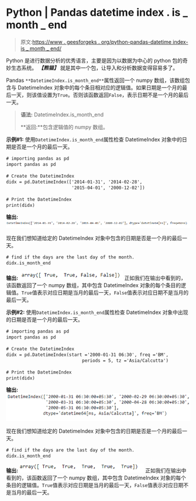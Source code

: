# Python | Pandas datetime index . is _ month _ end

> 原文:[https://www . geesforgeks . org/python-pandas-datetime index-is _ month _ end/](https://www.geeksforgeeks.org/python-pandas-datetimeindex-is_month_end/)

Python 是进行数据分析的优秀语言，主要是因为以数据为中心的 python 包的奇妙生态系统。 ***【熊猫】*** 就是其中一个包，让导入和分析数据变得容易多了。

Pandas `**DatetimeIndex.is_month_end**`属性返回一个 numpy 数组，该数组包含与 DatetimeIndex 对象中的每个条目相对应的逻辑值。如果日期是一个月的最后一天，则该值设置为`True`。否则该函数返回`False`，表示日期不是一个月的最后一天。

> **语法:** DatetimeIndex.is_month_end
> 
> **返回:**包含逻辑值的 numpy 数组。

**示例#1:** 使用`DatetimeIndex.is_month_end`属性检查 DatetimeIndex 对象中的日期是否是一个月的最后一天。

```
# importing pandas as pd
import pandas as pd

# Create the DatetimeIndex
didx = pd.DatetimeIndex(['2014-01-31', '2014-02-28', 
                         '2015-04-01', '2000-12-02'])

# Print the DatetimeIndex
print(didx)
```

**输出:**
![](img/a3b5443a7c107b77327e1bf9b9e24156.png)

现在我们想知道给定的 DatetimeIndex 对象中包含的日期是否是一个月的最后一天。

```
# find if the days are the last day of the month.
didx.is_month_end
```

**输出:**
![](img/aafd89f201e6df8321ba98ecfed4c123.png)
正如我们在输出中看到的，该函数返回了一个 numpy 数组，其中包含 DatetimeIndex 对象的每个条目的逻辑值。`True`值表示对应日期是当月的最后一天，`False`值表示对应日期不是当月的最后一天。

**示例#2:** 使用`DatetimeIndex.is_month_end`属性检查 DatetimeIndex 对象中出现的日期是否是一个月的最后一天。

```
# importing pandas as pd
import pandas as pd

# Create the DatetimeIndex
didx = pd.DatetimeIndex(start ='2000-01-31 06:30', freq ='BM', 
                             periods = 5, tz ='Asia/Calcutta')

# Print the DatetimeIndex
print(didx)
```

**输出:**
![](img/f94038d20d1199e0f5994271c3fd5203.png)

现在我们想知道给定的 DatetimeIndex 对象中包含的日期是否是一个月的最后一天。

```
# find if the days are the last day of the month.
didx.is_month_end
```

**输出:**
![](img/0187cbd6ea6824dc3aeeb61b9140e9a9.png)
正如我们在输出中看到的，该函数返回了一个 numpy 数组，其中包含 DatetimeIndex 对象的每个条目的逻辑值。`True`值表示对应日期是当月的最后一天，`False`值表示对应日期不是当月的最后一天。